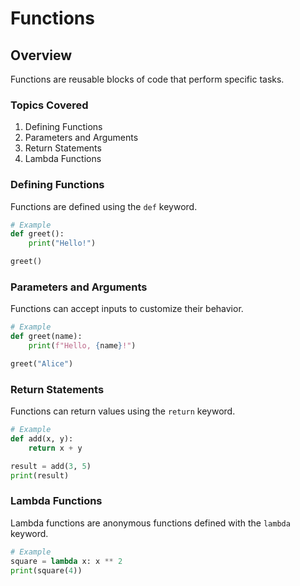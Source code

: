 # Functions

## Overview
Functions are reusable blocks of code that perform specific tasks.

### Topics Covered

1. Defining Functions
2. Parameters and Arguments
3. Return Statements
4. Lambda Functions

### Defining Functions
Functions are defined using the `def` keyword.

```python
# Example
def greet():
    print("Hello!")

greet()
```

### Parameters and Arguments
Functions can accept inputs to customize their behavior.

```python
# Example
def greet(name):
    print(f"Hello, {name}!")

greet("Alice")
```

### Return Statements
Functions can return values using the `return` keyword.

```python
# Example
def add(x, y):
    return x + y

result = add(3, 5)
print(result)
```

### Lambda Functions
Lambda functions are anonymous functions defined with the `lambda` keyword.

```python
# Example
square = lambda x: x ** 2
print(square(4))
```

